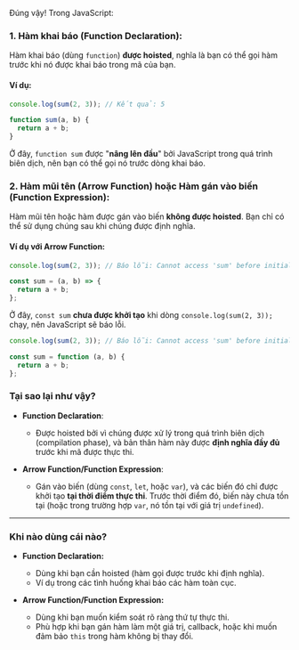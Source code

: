
Đúng vậy! Trong JavaScript:

### **1. Hàm khai báo (Function Declaration)**:

Hàm khai báo (dùng `function`) **được hoisted**, nghĩa là bạn có thể gọi hàm trước khi nó được khai báo trong mã của bạn.

#### **Ví dụ:**


```js
console.log(sum(2, 3)); // Kết quả: 5

function sum(a, b) {
  return a + b;
}

```

Ở đây, `function sum` được "**nâng lên đầu**" bởi JavaScript trong quá trình biên dịch, nên bạn có thể gọi nó trước dòng khai báo.

### **2. Hàm mũi tên (Arrow Function) hoặc Hàm gán vào biến (Function Expression)**:

Hàm mũi tên hoặc hàm được gán vào biến **không được hoisted**. Bạn chỉ có thể sử dụng chúng sau khi chúng được định nghĩa.

#### **Ví dụ với Arrow Function:**


```js
console.log(sum(2, 3)); // Báo lỗi: Cannot access 'sum' before initialization

const sum = (a, b) => {
  return a + b;
};

```

Ở đây, `const sum` **chưa được khởi tạo** khi dòng `console.log(sum(2, 3));` chạy, nên JavaScript sẽ báo lỗi.

```js
console.log(sum(2, 3)); // Báo lỗi: Cannot access 'sum' before initialization

const sum = function (a, b) {
  return a + b;
};

```

### **Tại sao lại như vậy?**

- **Function Declaration**:
    
    - Được hoisted bởi vì chúng được xử lý trong quá trình biên dịch (compilation phase), và bản thân hàm này được **định nghĩa đầy đủ** trước khi mã được thực thi.
- **Arrow Function/Function Expression**:
    
    - Gán vào biến (dùng `const`, `let`, hoặc `var`), và các biến đó chỉ được khởi tạo **tại thời điểm thực thi**. Trước thời điểm đó, biến này chưa tồn tại (hoặc trong trường hợp `var`, nó tồn tại với giá trị `undefined`).

---

### **Khi nào dùng cái nào?**

- **Function Declaration:**
    
    - Dùng khi bạn cần hoisted (hàm gọi được trước khi định nghĩa).
    - Ví dụ trong các tình huống khai báo các hàm toàn cục.
- **Arrow Function/Function Expression:**
    
    - Dùng khi bạn muốn kiểm soát rõ ràng thứ tự thực thi.
    - Phù hợp khi bạn gán hàm làm một giá trị, callback, hoặc khi muốn đảm bảo `this` trong hàm không bị thay đổi.

